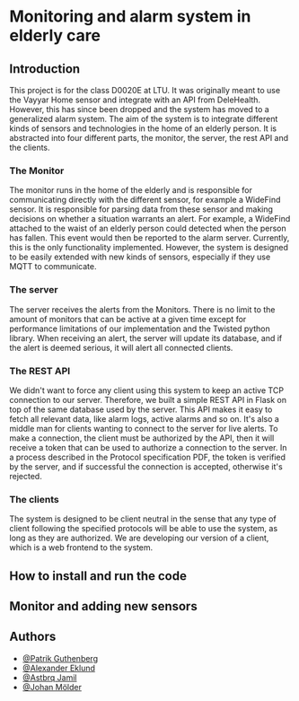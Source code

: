 # Monitoring and alarm system in elderly care

## Introduction

This project is for the class D0020E at LTU. It was originally meant to use the Vayyar Home sensor and integrate with an API from DeleHealth. However, this has since been dropped and the system has moved to a generalized alarm system.
The aim of the system is to integrate different kinds of sensors and technologies in the home of an elderly person. It is abstracted into four different parts, the monitor, the server, the rest API and the clients.

### The Monitor 
The monitor runs in the home of the elderly and is responsible for communicating directly with the different sensor, for example a WideFind sensor. It is responsible for parsing data from these sensor and making decisions
on whether a situation warrants an alert. For example, a WideFind attached to the waist of an elderly person could detected when the person has fallen. This event would then be reported to the alarm server. Currently, this is
the only functionality implemented. However, the system is designed to be easily extended with new kinds of sensors, especially if they use MQTT to communicate. 

### The server
The server receives the alerts from the Monitors. There is no limit to the amount of monitors that can be active at a given time except for performance limitations of our implementation and the Twisted python library.
When receiving an alert, the server will update its database, and if the alert is deemed serious, it will alert all connected clients.

### The REST API
We didn't want to force any client using this system to keep an active TCP connection to our server. Therefore, we built a simple REST API in Flask on top of the same database used by the server. This API makes it easy to
fetch all relevant data, like alarm logs, active alarms and so on. It's also a middle man for clients wanting to connect to the server for live alerts. To make a connection, the client must be authorized by the API, then 
it will receive a token that can be used to authorize a connection to the server. In a process described in the Protocol specification PDF, the token is verified by the server, and if successful the connection is accepted,
otherwise it's rejected.

### The clients
The system is designed to be client neutral in the sense that any type of client following the specified protocols will be able to use the system, as long as they are authorized. We are developing our version of a client, which 
is a web frontend to the system.


## How to install and run the code


## Monitor and adding new sensors



## Authors

- [@Patrik Guthenberg](https://github.com/PatrikG-96)
- [@Alexander Eklund](https://www.github.com/AlexanderEklund)
- [@Astbrq Jamil](https://www.github.com/asta987)
- [@Johan Mölder](https://github.com/EvilCyberMonkey)


